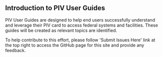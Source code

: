 ## Introduction to PIV User Guides

PIV User Guides are designed to help end users successfully understand and leverage their PIV card to access federal systems and facilities. These guides will be created as relevant topics are identified. 

To help contribute to this effort, please follow 'Submit Issues Here' link at the top right to access the GitHub page for this site and provide any feedback.